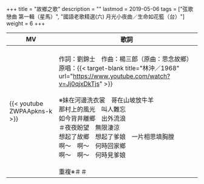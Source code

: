 +++
title = "故鄉之歌"
description = ""
lastmod = 2019-05-06
tags = ["弦歌戀曲 第一輯（星馬）", "國語老歌精選(六) 月光小夜曲／生命如花籃（台）"]
weight = 6
+++

MV  | 歌詞  
--------------|-------
{{< youtube ZWPAApkns-k >}}|<br/>作詞：劉錦士　作曲：楊三郎（原曲：思念故鄉）　原唱：{{< target-blank title="林沖／1968" url="https://www.youtube.com/watch?v=Jj0qjxDkTjs" >}}<br/><br/>※妹在河邊洗衣裳　哥在山坡放牛羊<br/>那村上的風光　叫人難忘<br/>如今背井離鄉　出外流浪<br/>＃夜夜盼望　無限淒涼<br/>想起了故鄉　想起了爹娘　一片相思填胸膛<br/>啊～　啊～　何時回家鄉<br/>啊～　啊～　何時見爹娘<br/><br/>重複※＃＃